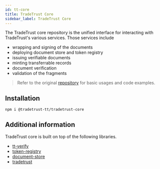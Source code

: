 ```yaml
---
id: tt-core
title: TradeTrust Core
sidebar_label: TradeTrust Core
---
```


The TradeTrust core repository is the unified interface for interacting with TradeTrust's various services. Those services include

- wrapping and signing of the documents
- deploying document store and token registry
- issuing verifiable documents
- minting transferrable records
- document verification
- validation of the fragments

> Refer to the original [repository](https://github.com/TradeTrust/tradetrust-core/) for basic usages and code examples.

## Installation

```bash
npm i @tradetrust-tt/tradetrust-core
```

## Additional information

TradeTrust core is built on top of the following libraries.

- [tt-verify](https://github.com/tradetrust/tt-verify)
- [token-registry](https://github.com/tradetrust/token-registry)
- [document-store](https://github.com/tradetrust/document-store)
- [tradetrust](https://github.com/tradetrust/tradetrust)
